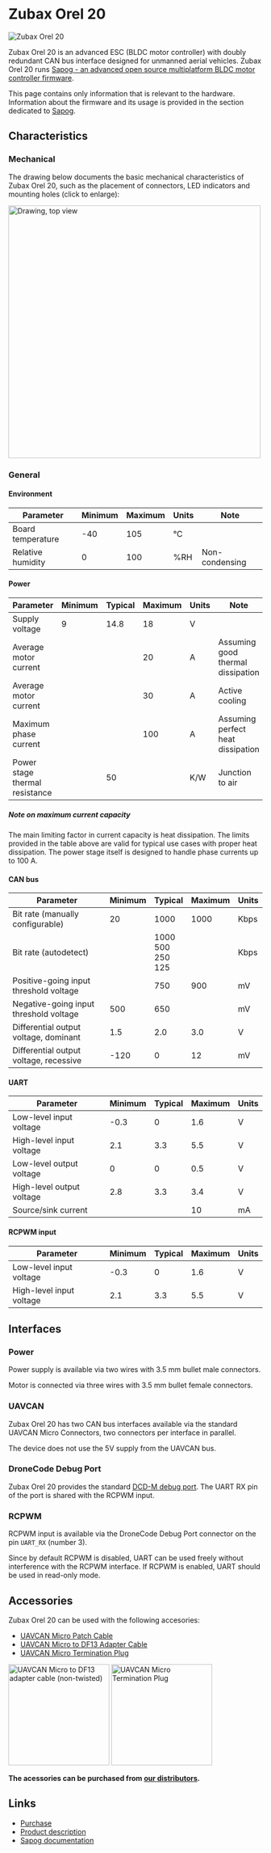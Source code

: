 # Zubax Orel 20

<img src="image.jpg" class="thumbnail" title="Zubax Orel 20">

Zubax Orel 20 is an advanced ESC (BLDC motor controller) with doubly redundant CAN bus interface designed for
unmanned aerial vehicles.
Zubax Orel 20 runs [Sapog - an advanced open source multiplatform BLDC motor controller firmware](/sapog).

This page contains only information that is relevant to the hardware.
Information about the firmware and its usage is provided in the section dedicated to [Sapog](/sapog).

## Characteristics

### Mechanical

The drawing below documents the basic mechanical characteristics of Zubax Orel 20,
such as the placement of connectors, LED indicators and mounting holes (click to enlarge):

<img src="drawing.png" width=500 title="Drawing, top view">

### General

#### Environment

Parameter               | Minimum       | Maximum       | Units         | Note
------------------------|---------------|---------------|---------------|-----------------------
Board temperature       | -40           | 105           | &deg;C        |
Relative humidity       | 0             | 100           | %RH           | Non-condensing

#### Power

Parameter       | Minimum       | Typical       | Maximum       | Units | Note
----------------|---------------|---------------|---------------|-------|----------------------------------------------
Supply voltage  | 9             | 14.8          | 18            | V     |
Average motor current   |       |               | 20            | A     | Assuming good thermal dissipation
Average motor current   |       |               | 30            | A     | Active cooling
Maximum phase current   |       |               | 100           | A     | Assuming perfect heat dissipation
Power stage thermal resistance || 50            |               | K/W   | Junction to air

##### Note on maximum current capacity

The main limiting factor in current capacity is heat dissipation.
The limits provided in the table above are valid for typical use cases with proper heat dissipation.
The power stage itself is designed to handle phase currents up to 100 A.

#### CAN bus

Parameter                               | Minimum       | Typical       | Maximum       | Units
----------------------------------------|---------------|---------------|---------------|-------
Bit rate (manually configurable)        | 20            | 1000          | 1000          | Kbps
Bit rate (autodetect)                   |        | 1000<br/>500<br/>250<br/>125 |       | Kbps
Positive-going input threshold voltage  |               | 750           | 900           | mV
Negative-going input threshold voltage  | 500           | 650           |               | mV
Differential output voltage, dominant   | 1.5           | 2.0           | 3.0           | V
Differential output voltage, recessive  | -120          | 0             | 12            | mV

#### UART

Parameter                               | Minimum       | Typical       | Maximum       | Units
----------------------------------------|---------------|---------------|---------------|-------
Low-level input voltage                 | -0.3          | 0             | 1.6           | V
High-level input voltage                | 2.1           | 3.3           | 5.5           | V
Low-level output voltage                | 0             | 0             | 0.5           | V
High-level output voltage               | 2.8           | 3.3           | 3.4           | V
Source/sink current                     |               |               | 10            | mA

#### RCPWM input

Parameter                               | Minimum       | Typical       | Maximum       | Units
----------------------------------------|---------------|---------------|---------------|-------
Low-level input voltage                 | -0.3          | 0             | 1.6           | V
High-level input voltage                | 2.1           | 3.3           | 5.5           | V

## Interfaces

### Power

Power supply is available via two wires with 3.5 mm bullet male connectors.

Motor is connected via three wires with 3.5 mm bullet female connectors.

### UAVCAN

Zubax Orel 20 has two CAN bus interfaces available via the standard UAVCAN Micro Connectors,
two connectors per interface in parallel.

The device does not use the 5V supply from the UAVCAN bus.

### DroneCode Debug Port

Zubax Orel 20 provides the standard [DCD-M debug port](/dronecode_probe).
The UART RX pin of the port is shared with the RCPWM input.

### RCPWM

RCPWM input is available via the DroneCode Debug Port connector on the pin `UART_RX` (number 3).

Since by default RCPWM is disabled, UART can be used freely without interference with the RCPWM interface.
If RCPWM is enabled, UART should be used in read-only mode.

## Accessories

Zubax Orel 20 can be used with the following accesories:

* [UAVCAN Micro Patch Cable](/uavcan#UAVCAN_Micro_Patch_Cable)
* [UAVCAN Micro to DF13 Adapter Cable](/uavcan#UAVCAN_Micro_to_DF13_Adapter_Cable)
* [UAVCAN Micro Termination Plug](/uavcan#UAVCAN_Micro_Termination_Plug)

<img src="UAVCAN_Micro_to_DF13_adapter_cable.jpg" height=200 title="UAVCAN Micro to DF13 adapter cable (non-twisted)">
<img src="CAN_termination_plug.jpg" height=200 title="UAVCAN Micro Termination Plug">

**The acessories can be purchased from [our distributors](https://zubax.com/sales-network).**

## Links

* [Purchase](https://zubax.com/sales-network)
* [Product description](http://zubax.com/product/zubax-orel-20)
* [Sapog documentation](/sapog)
